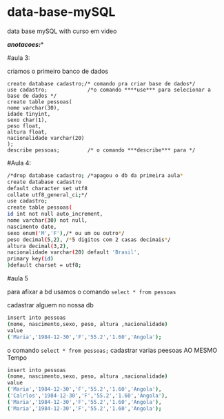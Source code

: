# data-base-mySQL
data base mySQL with curso em video 

***anotacoes:**** 

#aula 3:

criamos o primeiro banco de dados 

```
create database cadastro;/* comando pra criar base de dados*/ 
use cadastro;             /*o comando ****use*** para selecionar a base de dados */
create table pessoas(
nome varchar(30),
idade tinyint,
sexo char(1),
peso float,
altura float,
nacionalidade varchar(20)
);
describe pessoas;         /* o comando ***describe*** para */

```

#Aula 4:
```bash
/*drop database cadastro; /*apagou o db da primeira aula*
create database cadastro
default character set utf8
collate utf8_general_ci;*/
use cadastro;
create table pessoas(
id int not null auto_increment,
nome varchar(30) not null,
nascimento date,
sexo enum('M','F'),/* ou um ou outro*/
peso decimal(5,2), /*5 digitos com 2 casas decimais*/
altura decimal(3,2),
nacionalidade varchar(20) default 'Brasil',
primary key(id)
)default charset = utf8;
```
#aula 5 

para afixar a bd usamos o comando 
```select * from pessoas ```

cadastrar alguem no nossa db
```bash
insert into pessoas 
(nome, nascimento,sexo, peso, altura ,nacionalidade)
value
('Maria','1984-12-30','F','55.2','1.60','Angola');
```
o comando ``` select * from pessoas; ```
 cadastrar varias peesoas AO MESMO Tempo 
 ```bash 
 insert into pessoas 
(nome, nascimento,sexo, peso, altura ,nacionalidade)
value
('Maria','1984-12-30','F','55.2','1.60','Angola'),
('Calrlos','1984-12-30','F','55.2','1.60','Angola'),
('Maria','1984-12-30','F','55.2','1.60','Angola'),
('Maria','1984-12-30','F','55.2','1.60','Angola');
 ```
 

